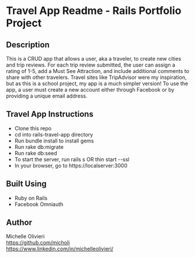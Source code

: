 # Travel App Readme - Rails Portfolio Project

## Description
This is a CRUD app that allows a user, aka a traveler, to create new cities and trip reviews. For each trip review submitted, the user can assign a rating of 1-5, add a Must See Attraction, and include additional comments to share with other travelers. Travel sites like TripAdvisor were my inspiration, but as this is a school project, my app is a much simpler version! To use the app, a user must create a new account either through Facebook or by providing a unique email address.

## Travel App Instructions

* Clone this repo
* cd into rails-travel-app directory
* Run bundle install to install gems
* Run rake db:migrate
* Run rake db:seed
* To start the server, run rails s OR thin start --ssl
* In your browser, go to https://localserver:3000

## Built Using
* Ruby on Rails
* Facebook Omniauth

## Author
Michelle Olivieri<br/>
https://github.com/micholi<br/>
https://www.linkedin.com/in/michelleolivieri/

